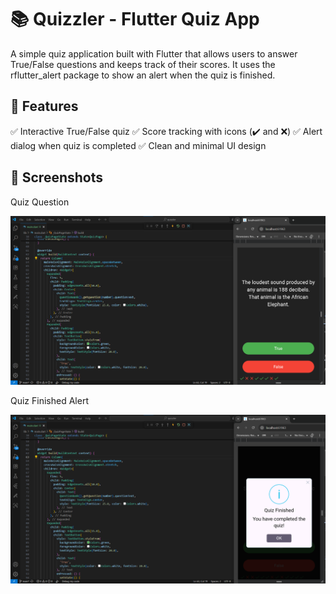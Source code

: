 # 📚 Quizzler - Flutter Quiz App

A simple quiz application built with Flutter that allows users to answer True/False questions and keeps track of their scores.
It uses the rflutter_alert
package to show an alert when the quiz is finished.

## 🚀 Features

✅ Interactive True/False quiz
✅ Score tracking with icons (✔️ and ❌)
✅ Alert dialog when quiz is completed
✅ Clean and minimal UI design

## 📸 Screenshots

Quiz Question

![alt text](1.png)

Quiz Finished Alert

![alt text](2.png)

